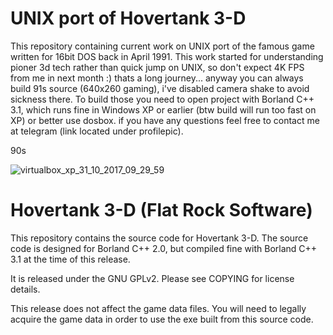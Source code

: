 UNIX port of Hovertank 3-D
=============

This repository containing current work on UNIX port of the famous game written for 16bit DOS back in April 1991. This work started for understanding pioner 3d tech rather than quick jump on UNIX, so don't expect 4K FPS from me in next month :) thats a long journey... anyway you can always build 91s source (640x260 gaming), i've disabled camera shake to avoid sickness there. To build those you need to open project with Borland C++ 3.1, which runs fine in Windows XP or earlier (btw build will run too fast on XP) or better use dosbox. if you have any questions feel free to contact me at telegram (link located under profilepic).

90s

![virtualbox_xp_31_10_2017_09_29_59](https://user-images.githubusercontent.com/8376353/32210530-182fd454-be1f-11e7-9b4c-ee5afa414890.png)



Hovertank 3-D (Flat Rock Software)
=============

This repository contains the source code for Hovertank 3-D. The source code is
designed for Borland C++ 2.0, but compiled fine with Borland C++ 3.1 at the
time of this release.

It is released under the GNU GPLv2. Please see COPYING for license details.

This release does not affect the game data files. You will need to legally
acquire the game data in order to use the exe built from this source code.